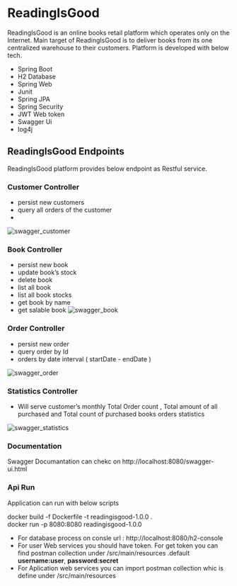 <h1>ReadingIsGood</h1>
ReadingIsGood is an online books retail platform which operates only on the Internet. Main
target of ReadingIsGood is to deliver books from its one centralized warehouse to their
customers. Platform is developed with below tech.

* Spring Boot
* H2 Database
* Spring Web
* Junit
* Spring JPA
* Spring Security
* JWT Web token
* Swagger Ui
* log4j

<h2>ReadingIsGood Endpoints</h2>

ReadingIsGood platform provides below endpoint as Restful service.

<h3>Customer Controller</h3>

* persist new customers
* query all orders of the customer
* 
![swagger_customer](https://user-images.githubusercontent.com/10910391/149808333-abaa5593-85fa-4ee8-bb5c-e3276a077492.PNG)

<h3>Book Controller</h3>
  
* persist new book
* update book’s stock
* delete book
* list all book
* list all book stocks
* get book by name
* get salable book
![swagger_book](https://user-images.githubusercontent.com/10910391/149808362-ef669b25-bd2f-43c4-a2a6-64ff00c23d3d.PNG)

<h3>Order Controller</h3>

* persist new order
* query order by Id
* orders by date interval ( startDate - endDate )

![swagger_order](https://user-images.githubusercontent.com/10910391/149808393-c2b3e927-b213-44d5-886e-ce1c86665907.PNG)

<h3>Statistics Controller</h3>

* Will serve customer’s monthly Total Order count , Total amount of all purchased and Total count of purchased books orders statistics 

![swagger_statistics](https://user-images.githubusercontent.com/10910391/149808412-563ab165-5625-4633-8f01-b1e0fc57395c.PNG)

<h3>Documentation</h3> 

 Swagger Documantation can chekc on  http://localhost:8080/swagger-ui.html
 
 <h3>Api Run</h3>
 
 Application can run with below scripts
 
  docker build -f Dockerfile -t readingisgood-1.0.0 .  
  docker run -p 8080:8080 readingisgood-1.0.0  
 
 * For database process on consle url : http://localhost:8080/h2-console
 * For user Web services you should have token. For get token you can  find postman collection under /src/main/resources .default <Strong>username:user</Strong>, <Strong>password:secret</Strong>
 * For Aplication web services you can import postman collection whic is define under /src/main/resources
 
 
